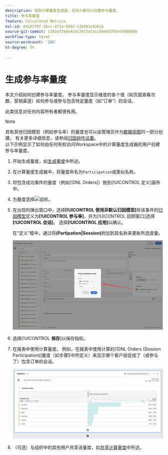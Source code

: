 ```yaml
---
description: 借助计算量度生成器，任何人都可以创建参与量度。
title: 参与率量度
feature: Calculated Metrics
exl-id: 0d102f0f-3bcc-4f3a-93d2-c2b991c636cb
source-git-commit: c343a729de4cb13473a7acc04e837b5e5f69809b
workflow-type: tm+mt
source-wordcount: '285'
ht-degree: 5%

---
```


# 生成参与率量度

本文介绍如何创建参与率量度。 参与率量度显示维度的各个值（如页面查看次数、营销渠道）如何参与或参与包含特定量度（如“订单”）的会话。

此类信息对任何内容所有者都很有用。

>[!NOTE]
>
>具有其他归因模型（例如参与率）的量度也可以由管理员作为[数据视图](https://experienceleague.adobe.com/docs/analytics-platform/using/cja-dataviews/data-views.html)的一部分创建。 有关更多详细信息，请参阅[归因组件设置](../../../data-views/component-settings/attribution.md)。<br/>以下示例显示了如何由任何有权访问Workspace中的计算量度生成器的用户创建参与率量度。


1. 开始生成量度，如[生成量度](/help/components/calc-metrics/cm-workflow/cm-build-metrics.md)中所述。
1. 在计算量度生成器中，将量度命名为`Participation`或类似名称。
1. 将包含成功事件的量度（例如[!DNL Orders]）拖到[!UICONTROL 定义]画布中。
1. 为量度选择![齿轮](https://spectrum.adobe.com/static/icons/workflow_18/Smock_Settings_18_N.svg)。
1. 在出现的弹出窗口中，选择&#x200B;**[!UICONTROL 使用非默认归因模型]**&#x200B;将该事件的[归因模型](/help/components/calc-metrics/cm-workflow/m-metric-type-alloc.md)定义为&#x200B;**[!UICONTROL 参与率]**，并为[!UICONTROL 回顾窗口]选择&#x200B;**[!UICONTROL 会话]**。 选择&#x200B;**[!UICONTROL 应用]**&#x200B;以确认。

   在“定义”框中，通过将&#x200B;**(Partipation|Session)**&#x200B;附加到其名称来更新所选度量。

   ![列归因模型弹出窗口，其中显示已选择参与作为模型和已选择用于回溯窗口的会话。](assets/participation-setup.png)



1. 选择&#x200B;[!UICONTROL **保存**]&#x200B;以保存指标。
1. 在报表中使用计算量度。 例如，在报表中使用计算的[!DNL Orders (Session Participation)]量度（如步骤5中所定义）来显示哪个客户层促成了（或参与了）包含订单的会话。

   ![显示客户层和订单的自由格式表。](assets/participation-pages-customer-tier.png)

1. （可选）与组织中的其他用户共享该量度，如[共享计算量度](/help/components/calc-metrics/cm-workflow/cm-sharing.md)中所述。
